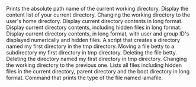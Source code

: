 Prints the absolute path name of the current working directory.
Display the content list of your current directory.
Changing the working directory to the user's home directory.
Display current directory contents in long format.
Display current directory contents, including hidden files in long format.
Display current directory contents, in long format, with user and group ID's displayed numerically and hidden files.
A script that creates a directory named my first directory in the tmp directory.
Moving a file betty to a subdirectory my first directory in tmp directory.
Deleting the file betty.
Deleting the directory named my first directory in tmp directory.
Changing the working directory to the previous one.
Lists all files including hidden files in the current directory, parent directory and the boot directory in long format.
Command that prints the type of the file named iamafile.
